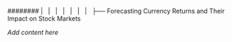 ######## |   |   |   |   |   |   |   ├── Forecasting Currency Returns and Their Impact on Stock Markets

*Add content here*